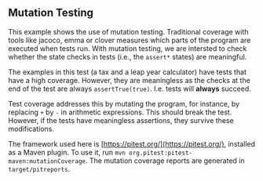 ## Mutation Testing

This example shows the use of mutation testing. Traditional coverage with tools like jacoco, emma or clover measures which parts of the program are executed when tests run. With mutation testing, we are intersted to check whether the state checks in tests (i.e., the `assert*` states) are meaningful. 

The examples in this test (a tax and a leap year calculator) have tests that have a high coverage. However, they are meaningless as the checks at the end of the test are always `assertTrue(true)`. I.e. tests will **always** succeed. 

Test coverage addresses this by mutating the program, for instance, by replacing `+` by `-` in arithmetic expressions. This should break the test. However, if the tests have meaningless assertions, they survive these modifications. 

The framework used here is [https://pitest.org/](https://pitest.org/), installed as a Maven plugin. To use it, run `mvn org.pitest:pitest-maven:mutationCoverage`. The mutation coverage reports are generated in `target/pitreports`.


